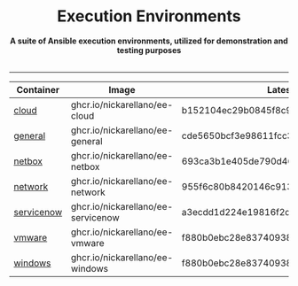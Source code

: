 <div align="center">
    <h1>Execution Environments</h1>
    <strong>
    A suite of Ansible execution environments, utilized for demonstration and testing purposes
    </strong><br><br>
</div>
<hr>
<div align="center">

Container | Image | Latest Tags
---|---|---
[cloud]( https://ghcr.io/nickarellano/ee-cloud ) | ghcr.io/nickarellano/ee-cloud | b152104ec29b0845f8c9bd80fdeb39fda17a2f17
[general]( https://ghcr.io/nickarellano/ee-general ) | ghcr.io/nickarellano/ee-general | cde5650bcf3e98611fcc3a80ac6d269bc42a4a26
[netbox]( https://ghcr.io/nickarellano/ee-netbox ) | ghcr.io/nickarellano/ee-netbox | 693ca3b1e405de790d46cbc3c4203d28f64c9647
[network]( https://ghcr.io/nickarellano/ee-network ) | ghcr.io/nickarellano/ee-network | 955f6c80b8420146c91327ecea803b0ae7207d8d
[servicenow]( https://ghcr.io/nickarellano/ee-servicenow ) | ghcr.io/nickarellano/ee-servicenow | a3ecdd1d224e19816f2d02bfc54ab5332d6d51d2
[vmware]( https://ghcr.io/nickarellano/ee-vmware ) | ghcr.io/nickarellano/ee-vmware | f880b0ebc28e83740938bcafea6a24a00c94bc76
[windows]( https://ghcr.io/nickarellano/ee-windows ) | ghcr.io/nickarellano/ee-windows | f880b0ebc28e83740938bcafea6a24a00c94bc76

</div>